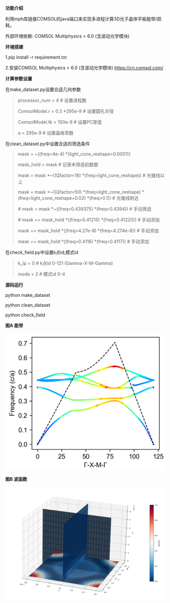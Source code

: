 **功能介绍**

利用mph库链接COMSOL的java端口来实现多进程计算3D光子晶体平板能带/损耗。

外部环境依赖: COMSOL Multiphysics > 6.0 (含波动光学模块)

**环境搭建**

1.pip install -r requirement.txt

2.安装COMSOL Multiphysics > 6.0 (含波动光学模块) https://cn.comsol.com/

**计算参数设置**

在make_dataset.py设置合适几何参数

>   processor_num = 4  # 设置进程数
>
>  ComsolModel.r = 0.3 *295e-9  # 设置圆孔半径
>
>  ComsolModel.tk = 100e-9  # 设置PC厚度
>
>  a = 295e-9  # 设置晶格常数

在clean_dataset.py中设置合适的筛选条件

>mask = ~((freq<4e-4) *(light_cone_reshape>0.0001))
>
>mask_hold = mask  # 记录未筛选前数据
>
>mask = mask *~((Qfactor<18) *(freq>light_cone_reshape))  # 光锥线以上
>
>mask = mask *~((Qfactor<50) *(freq>light_cone_reshape) *(freq<light_cone_reshape+0.02) *(freq>0.1))  # 光锥线附近
>
>\# mask = mask *~((freq>0.439375) *(freq<0.4394))  # 手动筛选
>
>\# mask += mask_hold *((freq>0.41215) *(freq<0.41220))  # 手动添加
>
>mask += mask_hold *((freq>4.27e-8) *(freq<4.274e-8))  # 手动添加
>
>mask += mask_hold *((freq>0.4116) *(freq<0.4117))  # 手动添加

在check_field.py中设置k点id,模式id

>k_lp = 0  # k点id 0-121 (Gamma-X-M-Gamma)
>
>mode = 2  # 模式id 0-4

**源码运行**

python make_dataset

python clean_dataset

python check_field

**图A 能带**

![image-20250926015915011](./assets/image-20250926015915011.png)

**图B 波函数**

![image-20250926021038400](./assets/image-20250926021038400.png)



